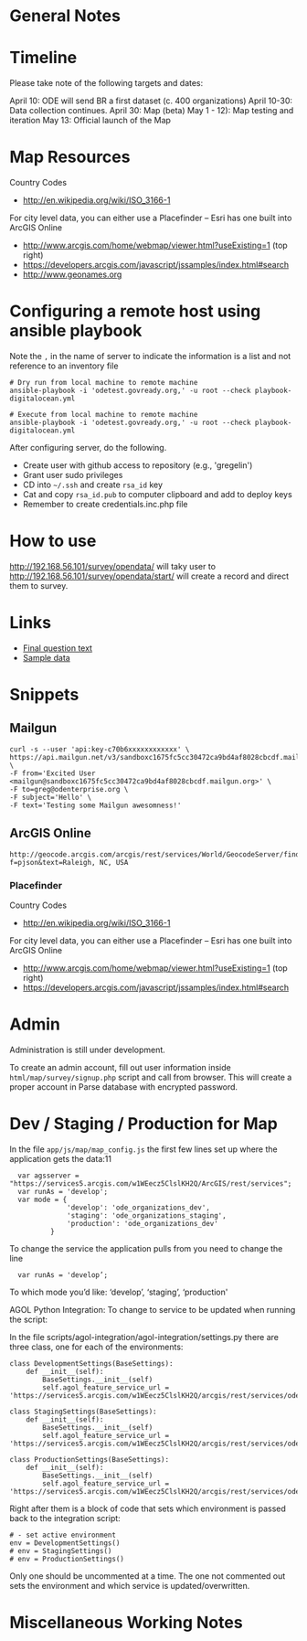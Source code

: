 General Notes
=============

# Timeline

Please take note of the following targets and dates:

April 10: ODE will send BR a first dataset (c. 400 organizations) 
April 10-30: Data collection continues.
April 30: Map (beta)
May 1 - 12): Map testing and iteration
May 13: Official launch of the Map

# Map Resources
Country Codes
- http://en.wikipedia.org/wiki/ISO_3166-1

For city level data, you can either use a Placefinder – Esri has one built into ArcGIS Online
- http://www.arcgis.com/home/webmap/viewer.html?useExisting=1 (top right)
- https://developers.arcgis.com/javascript/jssamples/index.html#search
- http://www.geonames.org

# Configuring a remote host using ansible playbook

Note the `,` in the name of server to indicate the information is a list and not reference to an inventory file

```
# Dry run from local machine to remote machine
ansible-playbook -i 'odetest.govready.org,' -u root --check playbook-digitalocean.yml 

# Execute from local machine to remote machine
ansible-playbook -i 'odetest.govready.org,' -u root --check playbook-digitalocean.yml 
```

After configuring server, do the following.
- Create user with github access to repository (e.g., 'gregelin')
- Grant user sudo privileges
- CD into `~/.ssh` and create `rsa_id` key
- Cat and copy `rsa_id.pub` to computer clipboard and add to deploy keys
- Remember to create credentials.inc.php file

# How to use

http://192.168.56.101/survey/opendata/ will taky user to http://192.168.56.101/survey/opendata/start/
will create a record and direct them to survey.

# Links 
- [Final question text](https://docs.google.com/a/odenterprise.org/document/d/1kULpKCE5lIuQ3oWBKzWOYFnGgudKPE3R9xeeix86zrs/edit)
- [Sample data](https://docs.google.com/a/odenterprise.org/spreadsheets/d/1I7rVX0y-ligniOMlFFZG4jYTiOML7DEACk_ARrbExjk/edit#gid=1692297685)

# Snippets

## Mailgun

```
curl -s --user 'api:key-c70b6xxxxxxxxxxxx' \
https://api.mailgun.net/v3/sandboxc1675fc5cc30472ca9bd4af8028cbcdf.mailgun.org/messages \
-F from='Excited User <mailgun@sandboxc1675fc5cc30472ca9bd4af8028cbcdf.mailgun.org>' \
-F to=greg@odenterprise.org \
-F subject='Hello' \
-F text='Testing some Mailgun awesomness!'
```

## ArcGIS Online
```
http://geocode.arcgis.com/arcgis/rest/services/World/GeocodeServer/find?f=pjson&text=Raleigh, NC, USA
```

### Placefinder

Country Codes
- http://en.wikipedia.org/wiki/ISO_3166-1

For city level data, you can either use a Placefinder – Esri has one built into ArcGIS Online
- http://www.arcgis.com/home/webmap/viewer.html?useExisting=1 (top right)
- https://developers.arcgis.com/javascript/jssamples/index.html#search


# Admin
Administration is still under development.

To create an admin account, fill out user information inside `html/map/survey/signup.php` script and call from browser. This will create a proper account in Parse database with encrypted password.

# Dev / Staging / Production for Map

In the file `app/js/map/map_config.js` the first few lines set up where the application gets the data:11
```
  var agsserver = "https://services5.arcgis.com/w1WEecz5ClslKH2Q/ArcGIS/rest/services";
  var runAs = 'develop';
  var mode = {
              'develop': 'ode_organizations_dev',
              'staging': 'ode_organizations_staging',
              'production': 'ode_organizations_dev'
          }
```

To change the service the application pulls from you need to change the line 
```
  var runAs = 'develop’;
```

To which mode you’d like: ‘develop’, ‘staging’, ‘production'

AGOL Python Integration:
To change to service to be updated when running the script:

In the file scripts/agol-integration/agol-integration/settings.py there are three class, one for each of the environments:

```
class DevelopmentSettings(BaseSettings):
    def __init__(self):
        BaseSettings.__init__(self)
        self.agol_feature_service_url = 'https://services5.arcgis.com/w1WEecz5ClslKH2Q/arcgis/rest/services/ode_organizations_dev/FeatureServer/0'

class StagingSettings(BaseSettings):
    def __init__(self):
        BaseSettings.__init__(self)
        self.agol_feature_service_url = 'https://services5.arcgis.com/w1WEecz5ClslKH2Q/arcgis/rest/services/ode_organizations_staging/FeatureServer/0'

class ProductionSettings(BaseSettings):
    def __init__(self):
        BaseSettings.__init__(self)
        self.agol_feature_service_url = 'https://services5.arcgis.com/w1WEecz5ClslKH2Q/arcgis/rest/services/ode_organizations_production/FeatureServer/0'
```

Right after them is a block of code that sets which environment is passed back to the integration script:

```
# - set active environment
env = DevelopmentSettings()
# env = StagingSettings()
# env = ProductionSettings()
```

Only one should be uncommented at a time. The one not commented out sets the environment and which service is updated/overwritten.

# Miscellaneous Working Notes



